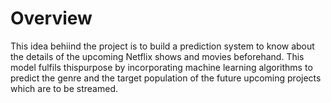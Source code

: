 # Overview
This idea behiind the project is to build a prediction system to know about the details of the upcoming Netflix shows and movies beforehand. This model fulfils thispurpose by incorporating machine learning algorithms to predict the genre and the target
population of the future upcoming projects which are to be streamed.
